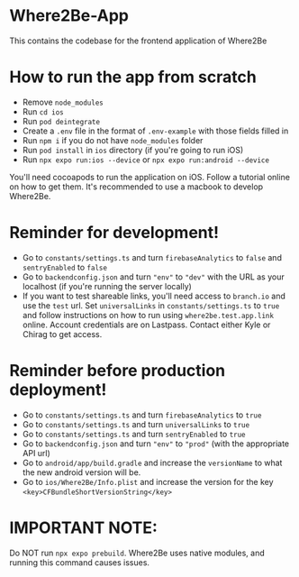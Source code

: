# Where2Be-App
This contains the codebase for the frontend application of Where2Be

# How to run the app from scratch

- Remove `node_modules`
- Run `cd ios`
- Run `pod deintegrate`
- Create a `.env` file in the format of `.env-example` with those fields filled in
- Run `npm i` if you do not have `node_modules` folder
- Run `pod install` in `ios` directory (if you're going to run iOS)
- Run `npx expo run:ios --device` or `npx expo run:android --device`

You'll need cocoapods to run the application on iOS. Follow a tutorial online on how to get them. It's recommended to use a macbook to develop Where2Be.

# Reminder for development!

- Go to `constants/settings.ts` and turn `firebaseAnalytics` to `false` and `sentryEnabled` to `false`
- Go to `backendconfig.json` and turn `"env"` to `"dev"` with the URL as your localhost (if you're running the server locally)
- If you want to test shareable links, you'll need access to `branch.io` and use the `test` url. Set `universalLinks` in `constants/settings.ts` to `true` and follow instructions on how to run using `where2be.test.app.link` online. Account credentials are on Lastpass. Contact either Kyle or Chirag to get access.

# Reminder before production deployment!

- Go to `constants/settings.ts` and turn `firebaseAnalytics` to `true`
- Go to `constants/settings.ts` and turn `universalLinks` to `true`
- Go to `constants/settings.ts` and turn `sentryEnabled` to `true`
- Go to `backendconfig.json` and turn `"env"` to `"prod"` (with the appropriate API url)
- Go to `android/app/build.gradle` and increase the `versionName` to what the new android version will be.
- Go to `ios/Where2Be/Info.plist` and increase the version for the key `<key>CFBundleShortVersionString</key>`

# IMPORTANT NOTE:

Do NOT run `npx expo prebuild`. Where2Be uses native modules, and running this command causes issues.
